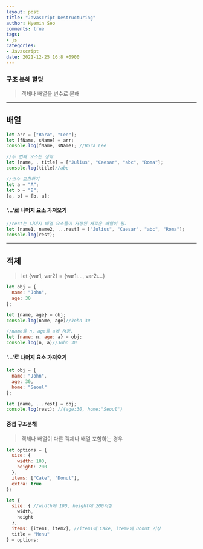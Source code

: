 ```yaml
---
layout: post
title: "Javascript Destructuring"
author: Hyemin Seo
comments: true
tags:
- js
categories:
- Javascript
date: 2021-12-25 16:8 +0900
---
```


### 구조 분해 할당  
> 객체나 배열을 변수로 분해    
  
***  

## 배열

```javascript
let arr = ["Bora", "Lee"];
let [fName, sName] = arr;
console.log(fName, sName); //Bora Lee
```

```javascript
//두 번째 요소는 생략
let [name, , title] = ["Julius", "Caesar", "abc", "Roma"];
console.log(title)//abc
```

```javascript
//변수 교환하기
let a = "A";
let b = "B";
[a, b] = [b, a];
```

#### '...'로 나머지 요소 가져오기  
```javascript
//rest는 나머지 배열 요소들이 저장된 새로운 배열이 됨.
let [name1, name2, ...rest] = ["Julius", "Caesar", "abc", "Roma"];
console.log(rest);
```

***  
  
  
## 객체 
> let {var1, var2} = {var1:..., var2:...}  

```javascript
let obj = {
  name: "John",
  age: 30
};

let {name, age} = obj;
console.log(name, age)//John 30

//name을 n, age를 a에 저장.
let {name: n, age: a} = obj;
console.log(n, a)//John 30
```

#### '...'로 나머지 요소 가져오기  
```javascript
let obj = {
  name: "John",
  age: 30,
  home: "Seoul"
};

let {name, ...rest} = obj;
console.log(rest); //{age:30, home:"Seoul"}
```

#### 중첩 구조분해  
> 객체나 배열이 다른 객체나 배열 포함하는 경우
```javascript
let options = {
  size: {
    width: 100,
    height: 200
  },
  items: ["Cake", "Donut"],
  extra: true
};

let {
  size: { //width에 100, height에 200저장
    width,
    height
  },
  items: [item1, item2], //item1에 Cake, item2에 Donut 저장
  title = "Menu"
} = options;
```
